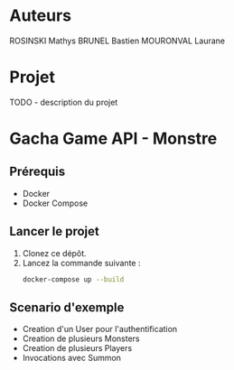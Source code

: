 # Auteurs
ROSINSKI Mathys
BRUNEL Bastien
MOURONVAL Laurane

# Projet
TODO - description du projet 

# Gacha Game API - Monstre

## Prérequis
- Docker
- Docker Compose

## Lancer le projet
1. Clonez ce dépôt.
2. Lancez la commande suivante :
   ```bash
   docker-compose up --build


## Scenario d'exemple
- Creation d'un User pour l'authentification
- Creation de plusieurs Monsters
- Creation de plusieurs Players
- Invocations avec Summon